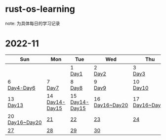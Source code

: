 # rust-os-learning
note: 为具体每日的学习记录


# 2022-11          
|Sun | Mon | Tue  | Wed | Thu | Fri | Sat |
|---| ---| ---| ---| ---| ---| ---|
|  |  | 1 <br> [Day1](note/Day1.md) | 2<br>[Day2](note/Day2.md) | 3 <br>[Day3](note/Day3.md) | 4 <br> [Day4-Day6](note/Day4~Day6.md) | 5 <br> [Day4-Day6](note/Day4~Day6.md) |
|6 <br> [Day4-Day6](note/Day4~Day6.md) | 7 <br>[Day7](note/Day7.md) | 8 <br>[Day8](note/Day8.md) | 9<br>[Day9](note/Day9.md) |10 <br> [Day10](note/Day10.md) | 11<br>[Day11](note/Day11.md) |12<br> [Day12](note/Day12.md) |
|13 <br> [Day13](note/Day13.md) | 14<br>[Day14-Day15](note/Day14~Day15.md) | 15<br>[Day14-Day15](note/Day14~Day15.md) |16<br>[Day16~Day20](note/Day16~Day20.md) | 17<br>[Day16~Day20](note/Day16~Day20.md) | 18<br>[Day16~Day20](note/Day16~Day20.md) |19<br> [Day16~Day20](note/Day16~Day20.md) |
|20<br> [Day16~Day20](note/Day16~Day20.md) | [21](#1121) | [22](#1122) | [23](#1123) | [24](#1124) | [25](#1125) | [26](#1126) |
| [27](#1127) | [28](#1128) | [29](#1129) | [30](#1130) | 